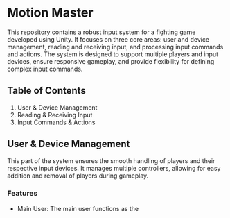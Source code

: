 # Motion Master
This repository contains a robust input system for a fighting game developed using Unity. It focuses on three core areas: user and device management, reading and receiving input, and processing input commands and actions. The system is designed to support multiple players and input devices, ensure responsive gameplay, and provide flexibility for defining complex input commands.
## Table of Contents
1. User & Device Management
2. Reading & Receiving Input
3. Input Commands & Actions
## User & Device Management
This part of the system ensures the smooth handling of players and their respective input devices. It manages multiple controllers, allowing for easy addition and removal of players during gameplay.
### Features
- Main User: The main user functions as the 
